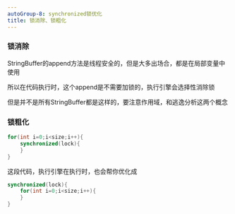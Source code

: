 ```yaml
---
autoGroup-8: synchronized锁优化
title: 锁消除、锁粗化
---
```


### 锁消除
StringBuffer的append方法是线程安全的，但是大多出场合，都是在局部变量中使用

所以在代码执行时，这个append是不需要加锁的，执行引擎会选择性消除锁

但是并不是所有StringBuffer都是这样的，要注意作用域，和逃逸分析这两个概念

### 锁粗化
``` java
for(int i=0;i<size;i++){
    synchronized(lock){
    }
}
```
这段代码，执行引擎在执行时，也会帮你优化成
``` java
synchronized(lock){
    for(int i=0;i<size;i++){
    }
}
 ```